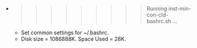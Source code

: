 * >>>>>>>>> Running inst-min-con-cld-bashrc.sh ...
  * Set common settings for ~/.bashrc.
  * Disk size = 1086888K. Space Used = 28K.
